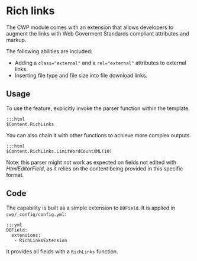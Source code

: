 # Rich links

The CWP module comes with an extension that allows developers to augment the links with Web Goverment Standards
compliant attributes and markup.

The following abilities are included:

 * Adding a `class="external"` and a `rel="external"` attributes to external links.
 * Inserting file type and file size into file download links.

## Usage

To use the feature, explicitly invoke the parser function within the template.

	:::html
	$Content.RichLinks

You can also chain it with other functions to achieve more complex outputs.

	:::html
	$Content.RichLinks.LimitWordCountXML(10)

Note: this parser might not work as expected on fields not edited with *HtmlEditorField*, as it relies on the content
being provided in this specific format.

## Code

The capability is built as a simple extension to `DBField`. It is applied in `cwp/_config/config.yml`:

	:::yml
	DBField:
	  extensions:
	   - RichLinksExtension

It provides all fields with a `RichLinks` function.

